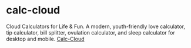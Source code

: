 # calc-cloud

Cloud Calculators for Life & Fun.
A modern, youth-friendly love calculator, tip calculator, bill splitter, ovulation calculator, and sleep calculator for desktop and mobile.
[Calc-Cloud](https://www.calc-cloud.com/)
